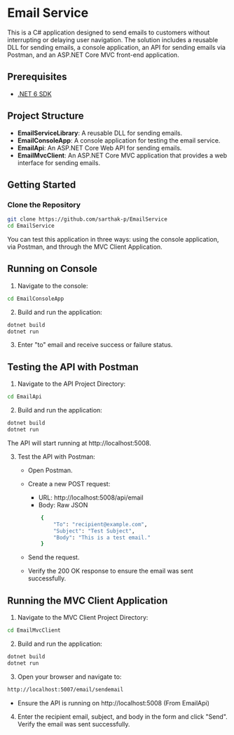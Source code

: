 # Email Service

This is a C# application designed to send emails to customers without interrupting or delaying user navigation. The solution includes a reusable DLL for sending emails, a console application, an API for sending emails via Postman, and an ASP.NET Core MVC front-end application.

## Prerequisites

- [.NET 6 SDK](https://dotnet.microsoft.com/download/dotnet/6.0)

## Project Structure

- **EmailServiceLibrary**: A reusable DLL for sending emails.
- **EmailConsoleApp**: A console application for testing the email service.
- **EmailApi**: An ASP.NET Core Web API for sending emails.
- **EmailMvcClient**: An ASP.NET Core MVC application that provides a web interface for sending emails.

## Getting Started

### Clone the Repository

```bash
git clone https://github.com/sarthak-p/EmailService
cd EmailService
```
You can test this application in three ways: using the console application, via Postman, and through the MVC Client Application.

## Running on Console

1) Navigate to the console: 

```bash
cd EmailConsoleApp
```

2) Build and run the application:

```bash
dotnet build
dotnet run
```

3) Enter "to" email and receive success or failure status. 

## Testing the API with Postman

1) Navigate to the API Project Directory:

```bash
cd EmailApi
```
2) Build and run the application:

```bash
dotnet build
dotnet run
```

The API will start running at http://localhost:5008.

3) Test the API with Postman:

    - Open Postman.

    - Create a new POST request:
        - URL: http://localhost:5008/api/email
        - Body: Raw JSON

        ```bash
            {
                "To": "recipient@example.com",
                "Subject": "Test Subject",
                "Body": "This is a test email."
            }
        ```

    - Send the request.

    - Verify the 200 OK response to ensure the email was sent successfully.

## Running the MVC Client Application

1) Navigate to the MVC Client Project Directory:

```bash
cd EmailMvcClient
```
2) Build and run the application:

```bash
dotnet build
dotnet run
```

3) Open your browser and navigate to:

```bash
http://localhost:5007/email/sendemail
```

- Ensure the API is running on http://localhost:5008 (From EmailApi)

4) Enter the recipient email, subject, and body in the form and click "Send". Verify the email was sent successfully.